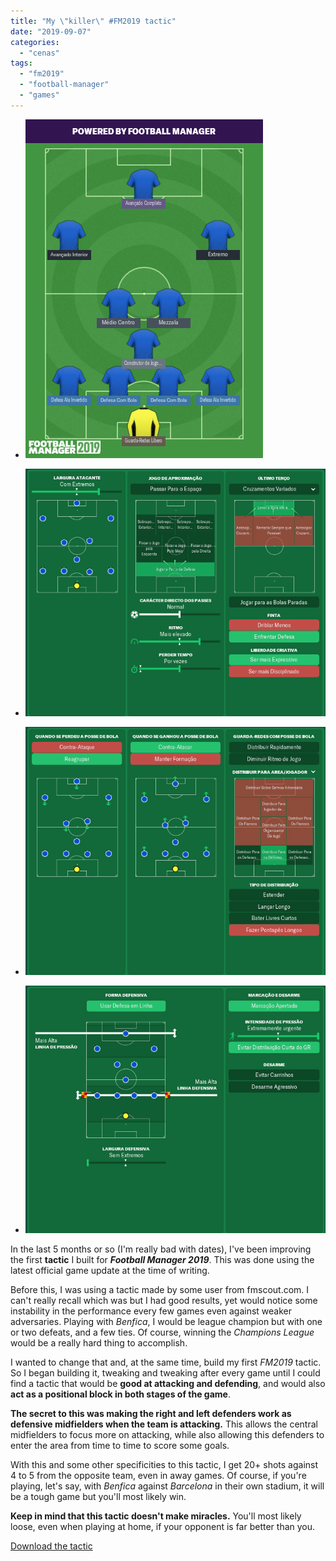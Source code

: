 ```yaml
---
title: "My \"killer\" #FM2019 tactic"
date: "2019-09-07"
categories: 
  - "cenas"
tags: 
  - "fm2019"
  - "football-manager"
  - "games"
---
```


- [![](images/seta.png)](http://blog.brunomiguel.net/wp-content/uploads/2019/09/seta.png)
    
- [![](images/2.png)](http://blog.brunomiguel.net/wp-content/uploads/2019/09/2.png)
    
- [![](images/3.png)](http://blog.brunomiguel.net/wp-content/uploads/2019/09/3.png)
    
- [![](images/4.png)](http://blog.brunomiguel.net/wp-content/uploads/2019/09/4.png)
    

In the last 5 months or so (I'm really bad with dates), I've been improving the first **tactic** I built for **_Football Manager 2019_**. This was done using the latest official game update at the time of writing.

Before this, I was using a tactic made by some user from fmscout.com. I can't really recall which was but I had good results, yet would notice some instability in the performance every few games even against weaker adversaries. Playing with _Benfica_, I would be league champion but with one or two defeats, and a few ties. Of course, winning the _Champions League_ would be a really hard thing to accomplish.

I wanted to change that and, at the same time, build my first _FM2019_ tactic. So I began building it, tweaking and tweaking after every game until I could find a tactic that would be **good at attacking and defending**, and would also **act as a positional block in both stages of the game**.

**The secret to this was making the right and left defenders work as defensive midfielders when the team is attacking.** This allows the central midfielders to focus more on attacking, while also allowing this defenders to enter the area from time to time to score some goals.

With this and some other specificities to this tactic, I get 20+ shots against 4 to 5 from the opposite team, even in away games. Of course, if you're playing, let's say, with _Benfica_ against _Barcelona_ in their own stadium, it will be a tough game but you'll most likely win.

**Keep in mind that this tactic doesn't make miracles.** You'll most likely loose, even when playing at home, if your opponent is far better than you.

[Download the tactic](https://mega.nz/#!2FZyWYgK!Ief3lvkDxMZK8hNCRO0azxRYdMdI0Iy_-zuO5X-BlmU)
